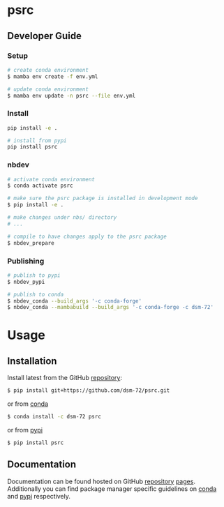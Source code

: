 # psrc

<!-- WARNING: THIS FILE WAS AUTOGENERATED! DO NOT EDIT! -->

## Developer Guide

### Setup

``` sh
# create conda environment
$ mamba env create -f env.yml

# update conda environment
$ mamba env update -n psrc --file env.yml
```

### Install

``` sh
pip install -e .

# install from pypi
pip install psrc
```

### nbdev

``` sh
# activate conda environment
$ conda activate psrc

# make sure the psrc package is installed in development mode
$ pip install -e .

# make changes under nbs/ directory
# ...

# compile to have changes apply to the psrc package
$ nbdev_prepare
```

### Publishing

``` sh
# publish to pypi
$ nbdev_pypi

# publish to conda
$ nbdev_conda --build_args '-c conda-forge'
$ nbdev_conda --mambabuild --build_args '-c conda-forge -c dsm-72'
```

# Usage

## Installation

Install latest from the GitHub
[repository](https://github.com/dsm-72/psrc):

``` sh
$ pip install git+https://github.com/dsm-72/psrc.git
```

or from [conda](https://anaconda.org/dsm-72/psrc)

``` sh
$ conda install -c dsm-72 psrc
```

or from [pypi](https://pypi.org/project/psrc/)

``` sh
$ pip install psrc
```

## Documentation

Documentation can be found hosted on GitHub
[repository](https://github.com/dsm-72/psrc)
[pages](https://dsm-72.github.io/psrc/). Additionally you can find
package manager specific guidelines on
[conda](https://anaconda.org/dsm-72/psrc) and
[pypi](https://pypi.org/project/psrc/) respectively.
